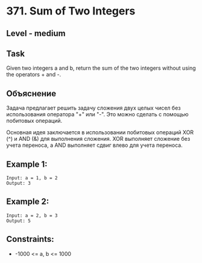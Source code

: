# 371. Sum of Two Integers


## Level - medium


## Task
Given two integers a and b, return the sum of the two integers without using the operators + and -.


## Объяснение
Задача предлагает решить задачу сложения двух целых чисел без использования оператора "+" или "-". 
Это можно сделать с помощью побитовых операций.

Основная идея заключается в использовании побитовых операций XOR (^) и AND (&) для выполнения сложения. 
XOR выполняет сложение без учета переноса, а AND выполняет сдвиг влево для учета переноса.


## Example 1:
````
Input: a = 1, b = 2
Output: 3
````


## Example 2:
````
Input: a = 2, b = 3
Output: 5
````


## Constraints:
- -1000 <= a, b <= 1000